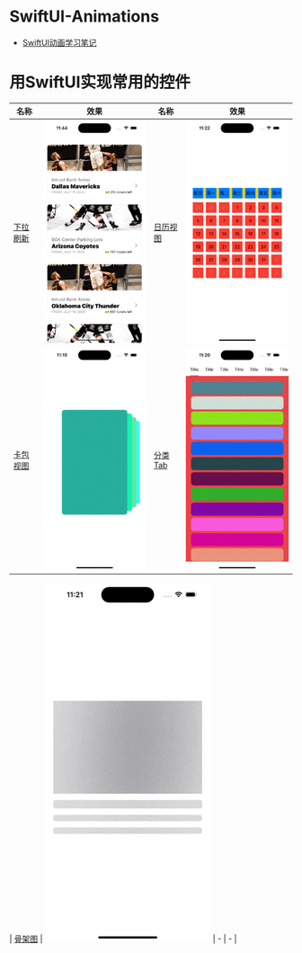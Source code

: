 # SwiftUI-Animations
- [SwiftUI动画学习笔记](AnimationREADME.md)

# 用SwiftUI实现常用的控件
| 名称 | 效果 |名称 | 效果 |
|---------|---------|---------|---------|
| [下拉刷新](SwiftUI-Animations/PullToRefresh)    | ![refresh](Resouces/refresh.gif)  | [日历视图](SwiftUI-Animations/Calendar) | ![calendar](Resouces/calendar.gif) |
| [卡包视图](SwiftUI-Animations/LoopingStack)    | ![card](Resouces/loop_stack.gif)  | [分类Tab](SwiftUI-Animations/SegmentTab) | ![segment](Resouces/segment_tab.gif) |

| [骨架图](SwiftUI-Animations/Skeleton)    | ![skeleton](Resouces/skeleton.gif)  | - | - |